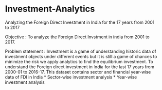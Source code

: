 # Investment-Analytics
Analyzing the Foreign Direct Investment in India for the 17 years from 2001 to 2017

Objective :
           To analyze the Foreign Direct Invstment in india from 2001 to 2017.
           
Problem statement :
           Investment is a game of understanding historic data of investment objects under
different events but it is still a game of chances to minimize the risk we apply analytics
to find the equilibrium investment.
To understand the Foreign direct investment in India for the last 17 years from 2000-01
to 2016-17. This dataset contains sector and financial year-wise data of FDI in India
           * Sector-wise investment analysis
           * Year-wise investment analysis
